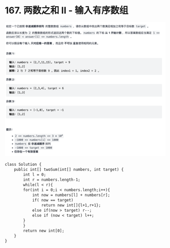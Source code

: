 # 167. 两数之和 II - 输入有序数组

![](../../../.gitbook/assets/tu-pian-%20%2851%29.png)

```text
class Solution {
    public int[] twoSum(int[] numbers, int target) {
        int l = 0;
        int r = numbers.length-1;
        while(l < r){
        for(int i = 0;i < numbers.length;i++){
            int now = numbers[l] + numbers[r];
            if( now == target)
                return new int[]{l+1,r+1};
            else if(now > target) r--;
            else if (now < target) l++;
        }
        }
        return new int[0];
    }
}
```

